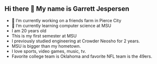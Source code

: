 ## Hi there 👋 My name is Garrett Jespersen

- 🔭 I’m currently working on a friends farm in Pierce City
- 🌱 I’m currently learning computer science at MSU
- I am 20 years old
- This is my first semester at MSU
- I previously studied engineering at Crowder Neosho for 2 years.
- MSU is bigger than my hometown.
- I love sports, video games, music, tv.
- Favorite college team is Oklahoma and favorite NFL team is the 49ers.

